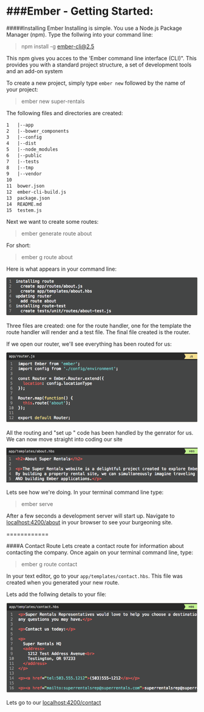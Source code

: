 ###Ember - Getting Started:
=======
#####Installing Ember
Installing is simple.  You use a Node.js Package Manager (npm).  Type the follwing into your command line:

>npm install -g ember-cli@2.5

This npm gives you acces to the 'Ember command line interface (CLI)".  This provides you with a standard project structure, a set of development tools and an add-on system

To create a new project, simply type `ember new` followed by the name of your project:

>ember new super-rentals

The following files and directories are created:  
```
1	|--app   
2 	|--bower_components  
3	|--config  
4	|--dist  
5	|--node_modules  
6	|--public  
7	|--tests  
8	|--tmp  
9	|--vendor  
10  
11	bower.json  
12	ember-cli-build.js  
13	package.json  
14	README.md  
15	testem.js  
```

Next we want to create some routes:

>ember generate route about

For short:

>ember g route about

Here is what appears in your command line:

![Alt text](/images/files.png)

Three files are created:  one for the route handler, one for the template the route handler will render and a test file.  The final file created is the router.

If we open our router, we'll see everything has been routed for us:

![Alt text](/images/routesfile.png)

All the routing and "set up " code has been handled by the genrator for us.  We can now move straight into coding our site

![Alt text](/images/index.png)

Lets see how we're doing.  In your terminal command line type:

>ember serve

After a few seconds a development server will start up.  Navigate to [localhost:4200/about](https://localhost:4200/about) in your browser to see your burgeoning site.

============

####A Contact Route
Lets create a contact route for information about contacting the company.  Once again on your terminal command line, type:

>ember g route contact

In your text editor, go to your `app/templates/contact.hbs`.  This file was created when you generated your new route.  

Lets add the follwing details to your file:

![Alt text](/images/htmlfile.png)

Lets go to our [localhost:4200/contact](https://localhost:4200/contact)













